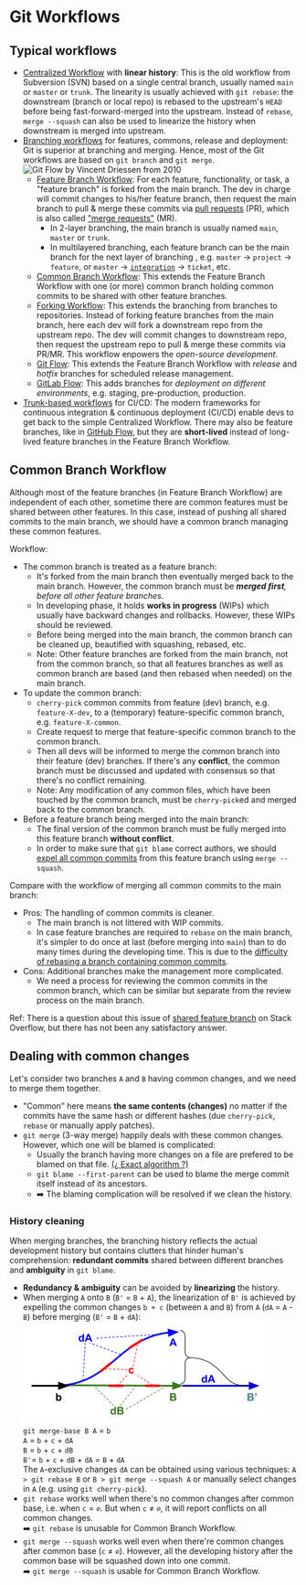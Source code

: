 Git Workflows
===

Typical workflows
---

- [Centralized Workflow](https://www.atlassian.com/git/tutorials/comparing-workflows) with **linear history**: 
  This is the old workflow from Subversion (SVN) based on a single central branch, usually named `main` or `master` or `trunk`. The linearity is usually achieved with `git rebase`: the downstream (branch or local repo) is rebased to the upstream's `HEAD` before being fast-forward-merged into the upstream. Instead of `rebase`, `merge --squash` can also be used to linearize the history when downstream is merged into upstream.
- [Branching workflows](https://www.abtasty.com/blog/git-branching-strategies/) for features, commons, release and deployment:
  Git is superior at branching and merging. Hence, most of the Git workflows are based on `git branch` and `git merge`.    
  ![Git Flow by Vincent Driessen from 2010](https://nvie.com/img/git-model@2x.png)
  + [Feature Branch Workflow](https://www.atlassian.com/git/tutorials/comparing-workflows/feature-branch-workflow):
    For each feature, functionality, or task, a "feature branch" is forked from the main branch. The dev in charge will commit changes to his/her feature branch, then request the main branch to pull & merge these commits via [pull requests](https://docs.github.com/en/pull-requests) (PR), which is also called ["merge requests"](https://docs.gitlab.com/ee/user/project/merge_requests/) (MR).
    + In 2-layer branching, the main branch is usually named `main`, `master` or `trunk`.
    + In multilayered branching, each feature branch can be the main branch for the next layer of branching , e.g. `master` -> `project` -> `feature`, or `master` -> [`integration`](https://remarkablemark.medium.com/git-integration-branch-workflow-77fa0fd32883) -> `ticket`, etc.
  + [Common Branch Workflow](#CommonBranchWorkflow):
    This extends the Feature Branch Workflow with one (or more) common branch holding common commits to be shared with other feature branches.
  + [Forking Workflow](https://www.atlassian.com/git/tutorials/comparing-workflows/forking-workflow):
    This extends the branching from branches to repositories. Instead of forking feature branches from the main branch, here each dev will fork a downstream repo from the upstream repo. The dev will commit changes to downstream repo, then request the upstream repo to pull & merge these commits via PR/MR. This workflow enpowers the *open-source development*.
  + [Git Flow](https://nvie.com/posts/a-successful-git-branching-model/): 
    This extends the Feature Branch Workflow with *release* and *hotfix* branches for scheduled release management.
  + [GitLab Flow](https://docs.gitlab.co.jp/ee/topics/gitlab_flow.html#production-branch-with-gitlab-flow): 
    This adds branches for *deployment on different environments*, e.g. staging, pre-production, production. 
- [Trunk-based workflows](https://www.atlassian.com/continuous-delivery/continuous-integration/trunk-based-development) for CI/CD:
  The modern frameworks for continuous integration & continuous deployment (CI/CD) enable devs to get back to the simple Centralized Workflow. There may also be feature branches, like in [GitHub Flow](https://docs.github.com/en/get-started/using-github/github-flow), but they are **short-lived** instead of long-lived feature branches in the Feature Branch Workflow.


<a id="CommonBranchWorkflow" name="CommonBranchWorkflow"/>

Common Branch Workflow
---

Although most of the feature branches (in Feature Branch Workflow) are independent of each other, sometime there are common features must be shared between other features. In this case, instead of pushing all shared commits to the main branch, we should have a common branch managing these common features.

Workflow:
- The common branch is treated as a feature branch:
  + It's forked from the main branch then eventually merged back to the main branch. However, the common branch must be ***merged first**, before all other feature branches*.
  + In developing phase, it holds **works in progress** (WIPs) which usually have backward changes and rollbacks. However, these WIPs should be reviewed.
  + Before being merged into the main branch, the common branch can be cleaned up, beautified with squashing, rebased, etc.
  + Note: Other feature branches are forked from the main branch, not from the common branch, so that all features  branches as well as common branch are based (and then rebased when needed) on the main branch.
- To update the common branch:
  + `cherry-pick` common commits from  feature (dev) branch, e.g. `feature-X-dev`, to a (temporary) feature-specific common branch, e.g. `feature-X-common`.
  + Create request to merge that feature-specific common branch to the common branch.
  + Then all devs will be informed to merge the common branch into their feature (dev) branches. If there's any **conflict**, the common branch must be discussed and updated with consensus so that there's no conflict remaining.
  + Note: Any modification of any common files, which have been touched by the common branch, must be `cherry-pick`ed and merged back to the common branch.
- Before a feature branch being merged into the main branch: 
  + The final version of the common branch must be fully merged into this feature branch **without conflict**.
  + In order to make sure that `git blame` correct authors, we should [expel all common commits](#cleanHistory) from this feature branch using `merge --squash`. 

Compare with the workflow of merging all common commits to the main branch:
- Pros: The handling of common commits is cleaner.
  + The main branch is not littered with WIP commits.
  + In case feature branches are required to `rebase` on the main branch, it's simpler to do once at last (before merging into `main`) than to do many times during the developing time. This is due to the [difficulty of rebasing a branch containing common commits](#commonChanges).
- Cons: Additional branches make the management more complicated.
  + We need a process for reviewing the common commits in the common branch, which can be similar but separate from the review process on the main branch.

Ref: There is a question about this issue of [shared feature branch](https://stackoverflow.com/questions/3817967/correct-git-workflow-for-shared-feature-branch) on Stack Overflow, but there has not been any satisfactory answer.

<a id="commonChanges" name="commonChanges"/>

Dealing with common changes
---

Let's consider two branches `A` and `B` having common changes, and we need to merge them together. 
- "Common" here means **the same contents (changes)** no matter if the commits have the same hash or different hashes (due `cherry-pick`, `rebase` or manually apply patches).
- `git merge` (3-way merge) happily deals with these common changes. However, which one will be blamed is complicated: 
  + Usually the branch having more changes on a file are prefered to be blamed on that file. [(¿ Exact algorithm ?)](https://stackoverflow.com/questions/64661089/git-merge-of-identical-changes-make-git-blame-target-the-merged-commit)
  + `git blame --first-parent` can be used to blame the merge commit itself instead of its ancestors.
  + ➡️ The blaming complication will be resolved if we clean the history.

<a id="cleanHistory" name="cleanHistory"/>

### History cleaning

When merging branches, the branching history reflects the actual development history but contains clutters that hinder human's comprehension: **redundant commits** shared between different branches and **ambiguity** in `git blame`.
- **Redundancy & ambiguity** can be avoided by **linearizing** the history.
- When merging `A` onto `B` (`B'` = `B` + `A`), the linearization of `B'` is achieved by expelling the common changes `b + c` (between `A` and `B`) from `A` (`dA` = `A` - `B`) before merging (`B'` = `B` + `dA`):  
  ![GitMerge-commons](img/GitMerge-commons.png)  
  `git merge-base B A` = `b`  
  `A` = `b` + `c` + `dA`  
  `B` = `b` + `c` + `dB`  
  `B'`= `b` + `c` + `dB` + `dA` = `B` + `dA`  
  The `A`-exclusive changes `dA` can be obtained using various techniques: `A > git rebase B` or `B > git merge --squash A` or manually select changes in `A` (e.g. using `git cherry-pick`).
- `git rebase` works well when there's no common changes after common base, i.e. when `c` = `∅`. But when `c` ≠ `∅`, it will report conflicts on all common changes.  
  ➡️ `git rebase` is unusable for Common Branch Workflow.
- `git merge --squash` works well even when there're common changes after common base (`c` ≠ `∅`). However, all the developing history after the common base will be squashed down into one commit.  
  ➡️ `git merge --squash` is usable for Common Branch Workflow.
